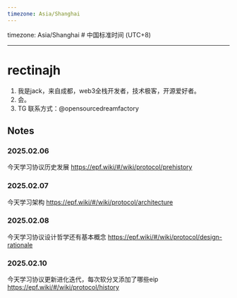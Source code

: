 ```yaml
---
timezone: Asia/Shanghai
---
```


timezone: Asia/Shanghai # 中国标准时间 (UTC+8)

---

# rectinajh

1. 我是jack，来自成都，web3全栈开发者，技术极客，开源爱好者。
2. 会。
3. TG 联系方式：@opensourcedreamfactory

## Notes

<!-- Content_START -->

### 2025.02.06

今天学习协议历史发展
https://epf.wiki/#/wiki/protocol/prehistory

### 2025.02.07

今天学习架构
https://epf.wiki/#/wiki/protocol/architecture

### 2025.02.08
今天学习协议设计哲学还有基本概念
https://epf.wiki/#/wiki/protocol/design-rationale

### 2025.02.10
今天学习协议更新进化迭代，每次软分叉添加了哪些eip
https://epf.wiki/#/wiki/protocol/history

<!-- Content_END -->
